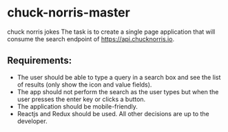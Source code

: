 # chuck-norris-master
chuck norris jokes
The task is to create a single page application that will consume the search endpoint of https://api.chucknorris.io.

## Requirements:
- The user should be able to type a query in a search box and see the list of results (only show the icon and value fields). 
- The app should not perform the search as the user types but when the user presses the enter key or clicks a button.
- The application should be mobile-friendly.
- Reactjs and Redux should be used. All other decisions are up to the developer.
